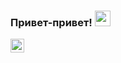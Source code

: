 
### Привет-привет! <img src="https://media.giphy.com/media/hvRJCLFzcasrR4ia7z/giphy.gif" width="25px">
<a href="https://t.me/Dekhand">
  <img align="left" alt="Telegram" width="22px" style='color: white' src="https://cdn.jsdelivr.net/npm/simple-icons@v3/icons/telegram.svg" />
</a>
